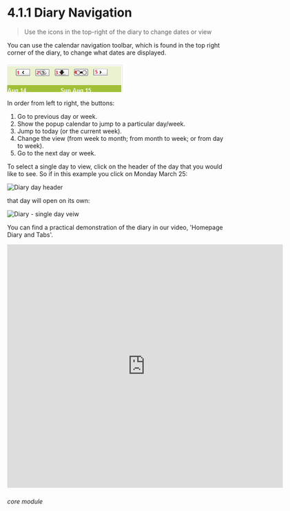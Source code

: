 # 4.1.1 Diary Navigation

> Use the icons in the top-right of the diary to change dates or view



You can use the calendar navigation toolbar, which is found in the top right corner of the diary, to change what dates are displayed. 

![Diary navigation](4.1.1a.png)

In order from left to right, the buttons:

  1. Go to previous day or week.
  2. Show the popup calendar to jump to a particular day/week.
  3. Jump to today (or the current week).
  4. Change the view (from week to month; from month to week; or from day to week).
  5. Go to the next day or week.

To select a single day to view, click on the header of the day that you would like to see. So if in this example you click on Monday March 25:

![Diary day header](4.1.1b.png) 

that day will open on its own:

![Diary - single day veiw](help/index/p/4.1.1c.png)

You can find a practical demonstration of the diary in our video, 'Homepage Diary and Tabs'.

<iframe width="640" height="564" src="https://player.vimeo.com/video/281952413" frameborder="0" allowFullScreen mozallowfullscreen webkitAllowFullScreen></iframe>

###### core module

